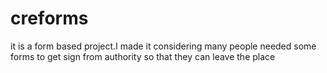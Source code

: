 # creforms
it is a form based project.I made it considering many people needed some forms to get sign from authority so that they can leave the place
